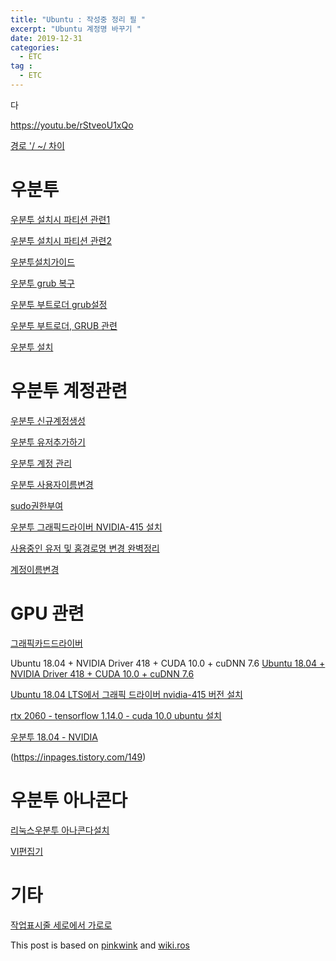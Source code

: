 ```yaml
---
title: "Ubuntu : 작성중 정리 필 "
excerpt: "Ubuntu 계정명 바꾸기 " 
date: 2019-12-31
categories:
  - ETC
tag :
  - ETC
---
```


다

https://youtu.be/rStveoU1xQo

[경로 '/ ~/ 차이](https://jjackq.tistory.com/89)


# 우분투 
[우분투 설치시 파티션 관련1](https://pythonkim.tistory.com/70)

[우분투 설치시 파티션 관련2](https://jimnong.tistory.com/676)

[우분투설치가이드](https://dora-guide.com/ubuntu-download/)

[우분투 grub 복구](https://www.crocus.co.kr/1593)

[우분투 부트로더 grub설정](https://devdoo.tistory.com/81)

[우분투 부트로더, GRUB 관련](https://goodtogreate.tistory.com/entry/%EC%9A%B0%EB%B6%84%ED%88%AC-%EC%9C%88%EB%8F%84%EC%9A%B0-%EB%A9%80%ED%8B%B0-%EB%B6%80%ED%8C%85-%EB%B0%A9%EB%B2%95)

[우분투 설치](https://www.openaitrading.com/%EC%9A%B0%EB%B6%84%ED%88%AC-%EB%A6%AC%EB%88%85%EC%8A%A4-%EC%84%A4%EC%B9%98/)


# 우분투 계정관련

[우분투 신규계정생성](http://magic.wickedmiso.com/98)

[우분투 유저추가하기](https://psychoria.tistory.com/707)

[우분투 계정 관리](https://psychoria.tistory.com/707)

[우분투 사용자이름변경](https://dlehdgml0480.tistory.com/6)

[sudo권한부여](http://sarghis.com/blog/856/)

[우분투 그래픽드라이버 NVIDIA-415 설치](https://smprlab.tistory.com/29)

[사용중인 유저 및 홈경로명 변경 완벽정리](https://xevolts.tistory.com/10)

[계정이름변경](https://naudhizb.tistory.com/666)

# GPU 관련
[그래픽카드드라이버](https://inpages.tistory.com/149)

Ubuntu 18.04 + NVIDIA Driver 418 + CUDA 10.0 + cuDNN 7.6
[Ubuntu 18.04 + NVIDIA Driver 418 + CUDA 10.0 + cuDNN 7.6](http://leadtosilverlining.blogspot.com/2019/07/ubuntu-1804-nvidia-driver-418-cuda-100.html)

[Ubuntu 18.04 LTS에서 그래픽 드라이버 nvidia-415 버전 설치](https://smprlab.tistory.com/29)

[rtx 2060 - tensorflow 1.14.0 - cuda 10.0 ubuntu 설치](https://gorakgarak.tistory.com/1343)

[우분투 18.04 - NVIDIA](https://codechacha.com/ko/install-nvidia-driver-ubuntu/)



(https://inpages.tistory.com/149)




# 우분투 아나콘다 

[리눅스우분투 아나콘다설치](https://m.blog.naver.com/cjh226/220919371679)

[VI편집기](https://hardworkers.tistory.com/entry/VI-%ED%8E%B8%EC%A7%91%EA%B8%B0-%EB%8B%A8%EC%B6%95%ED%82%A4-1%ED%8E%B8)
 
# 기타
[작업표시줄 세로에서 가로로](https://jimnong.tistory.com/680)

This post is based on [pinkwink](https://github.com/PinkWink) and [wiki.ros](http://wiki.ros.org/rosdep#INstalling_rosdep)
